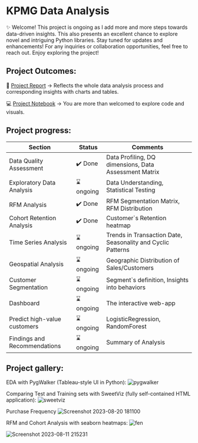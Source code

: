 # KPMG Data Analysis

✨ Welcome! This project is ongoing as I add more and more steps towards data-driven insights. This also presents an excellent chance to explore novel and intriguing Python libraries. Stay tuned for updates and enhancements! For any inquiries or collaboration opportunities, feel free to reach out. Enjoy exploring the project!

## Project Outcomes:

📑 [Project Report](https://github.com/NickTimosh/KPMG_project/blob/main/230805_Project_Report_rev1.pdf) -> Reflects the whole data analysis process and corresponding insights with charts and tables.

💻 [Project Notebook](https://github.com/NickTimosh/KPMG_project/blob/main/kpmg_data.ipynb) -> You are more than welcomed to explore code and visuals. 

## Project progress:

| Section | Status | Comments |
| -------- | -------- | -------- |
| Data Quality Assessment | ✔️ Done | Data Profiling, DQ dimensions, Data Assessment Matrix |
| Exploratory Data Analysis | ⌛ ongoing | Data Understanding, Statistical Testing|
| RFM Analysis | ✔️ Done | RFM Segmentation Matrix, RFM Distribution |
| Cohort Retention Analysis | ✔️ Done | Customer`s Retention heatmap |
| Time Series Analysis | ⌛ ongoing | Trends in Transaction Date, Seasonality and Cyclic Patterns|
| Geospatial Analysis | ⌛ ongoing | Geographic Distribution of Sales/Customers|
| Customer Segmentation | ⌛ ongoing | Segment`s definition, Insights into behaviors |
| Dashboard | ⌛ ongoing | The interactive web-app|
| Predict high-value customers | ⌛ ongoing | LogisticRegression, RandomForest|
| Findings and Recommendations | ⌛ ongoing | Summary of Analysis |

## Project gallery:

EDA with PygWalker (Tableau-style UI in Python):
![pygwalker](https://github.com/NickTimosh/KPMG_project/assets/116592259/c51a8004-0367-4361-8d85-f043c97cbcce)

Comparing Test and Training sets with SweetViz (fully self-contained HTML application):
![sweetviz](https://github.com/NickTimosh/KPMG_project/assets/116592259/1ee78539-8ba7-48dd-9967-88e022b01661)

Purchase Frequency 
![Screenshot 2023-08-20 181100](https://github.com/NickTimosh/KPMG_project/assets/116592259/f174ff01-3219-4d60-80d0-60896dddfb3e)

RFM and Cohort Analysis with seaborn heatmaps:
![fen](https://github.com/NickTimosh/KPMG_project/assets/116592259/4e7f1d0c-d59e-4ced-aaff-4ad4615bbb6c)

![Screenshot 2023-08-11 215231](https://github.com/NickTimosh/KPMG_project/assets/116592259/708eaf1c-7e8f-4bd1-9232-5c5ff36f013b)




